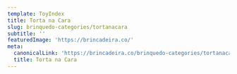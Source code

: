 ```yaml
---
template: ToyIndex
title: Torta na Cara
slug: brinquedo-categories/tortanacara
subtitle: ''
featuredImage: 'https://brincadeira.co/'
meta:
  canonicalLink: 'https://brincadeira.co/brinquedo-categories/tortanacara/'
  title: Torta na Cara
---
```

